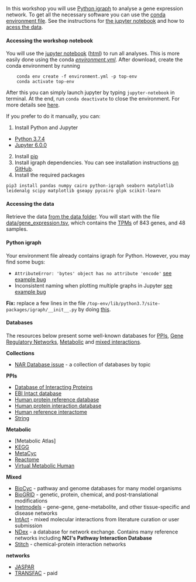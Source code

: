 
In this workshop you will use [Python igraph][1] to analyse a gene expression network. To get all the
necessary software you can use the [conda environment file](../environment.yml). See the instructions
for [the jupyter notebook](#accessing-the-workshop-notebook) and how to [acess the data](#accessing-the-data).


#### Accessing the workshop notebook

You will use the [jupyter notebook](lab.ipynb) ([html](lab.html)) to run all analyses. This is more
easily done using the conda [*environment.yml*](../environment.yml). After download, create the conda environment by running
```
	conda env create -f environment.yml -p top-env
	conda activate top-env
```

After this you can simply launch jupyter by typing `jupyter-notebook` in 
terminal. At the end, run `conda deactivate` to close the environment. For more details see [here][5].  

If you prefer to do it manually, you can:
1. Install Python and Jupyter
- [Python 3.7.4](https://www.python.org/downloads/)
- [Jupyter 6.0.0](https://jupyter-notebook.readthedocs.io/en/stable/)
2. Install [pip][6]
3. Install igraph dependencies. You can see installation instructions [on GitHub][1].
4. Install the required packages 
```
pip3 install pandas numpy cairo python-igraph seaborn matplotlib leidenalg scipy matplotlib gseapy pycairo glpk scikit-learn
```

#### Accessing the data
Retrieve the data [from the data folder](data.zip). You will start with the file [data/gene_expression.tsv](data/gene_expression.tsv), which contains the [TPMs][7] of 843 genes, and 48 samples.

#### Python igraph

Your environment file already contains igraph for Python. However, you may find some bugs:
- `AttributeError: 'bytes' object has no attribute 'encode'` [see example bug][2]
- Inconsistent naming when plotting multiple graphs in Jupyter [see example bug][3]

**Fix:** replace a few lines in the file `/top-env/lib/python3.7/site-packages/igraph/__init__.py` by doing [this][4].


#### Databases

The resources below present some well-known databases for [PPIs](#ppis), [Gene Regulatory Networks](#gene-regulatory-networks), [Metabolic](#metabolic) and [mixed interactions](#mixed).

**Collections**  
- [NAR Database issue][13] - a collection of databases by topic

**PPIs**  
- [Database of Interacting Proteins][12]
- [EBI Intact database](http://string-db.org/)
- [Human protein reference database](http://www.hprd.org/)
- [Human protein interaction database](http://wilab.inha.ac.kr/hpid/webforms/intro.aspx)
- [Human reference interactome](http://interactome.baderlab.org/)
- [String](https://string-db.org/cgi/input.pl) 

**Metabolic**  
- [Metabolic Atlas]
- [KEGG][15]
- [MetaCyc][14]
- [Reactome][8]
- [Virtual Metabolic Human][9]


**Mixed**  
- [BioCyc][10] - pathway and genome databases for many model organisms
- [BioGRID](https://thebiogrid.org/) - genetic, protein, chemical, and post-translational modifications
- [Inetmodels](http://inetmodels.com/) - gene-gene, gene-metabolite, and other tissue-specific and disease networks
- [IntAct](https://www.ebi.ac.uk/intact/) - mixed molecular interactions from literature curation or user submission
- [NDex][11] - a database for network exchange. Contains many reference networks including **NCI's Pathway Interaction Database**
- [Stitch](http://stitch.embl.de/) - chemical-protein interaction networks

**networks**  
- [JASPAR](http://jaspar.genereg.net/)
- [TRANSFAC](http://genexplain.com/transfac/) - paid


[1]: https://github.com/igraph/python-igraph
[2]: https://github.com/igraph/python-igraph/issues/88#issuecomment-275945879
[3]: https://github.com/igraph/python-igraph/issues/243#issue-484047476
[4]: https://github.com/igraph/python-igraph/pull/148/files
[5]: ../conda_instructions.md
[6]: https://pip.readthedocs.io/en/latest/installing/
[7]: https://www.rna-seqblog.com/rpkm-fpkm-and-tpm-clearly-explained/
[8]: http://www.reactome.org
[9]: https://www.vmh.life/#home
[10]: http://biocyc.org/
[11]: https://home.ndexbio.org/index/
[12]: https://dip.doe-mbi.ucla.edu/dip/Main.cgi
[13]: http://www.oxfordjournals.org/nar/database/c
[14]: https://metacyc.org/
[15]: https://www.genome.jp/kegg/
[16]: https://www.metabolicatlas.org/